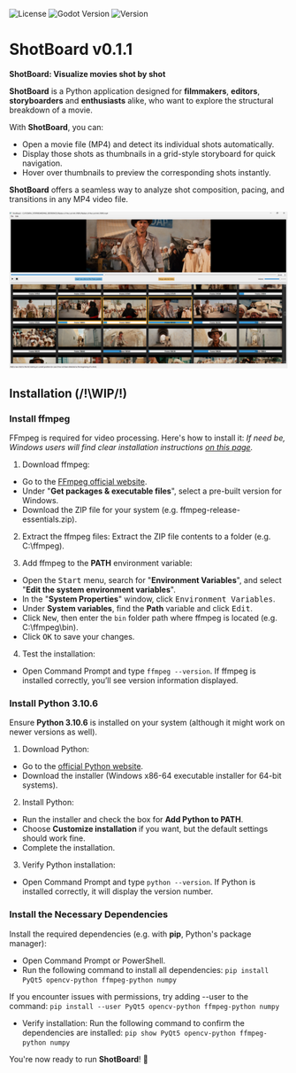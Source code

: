 ![License](https://img.shields.io/badge/license-MIT-green.svg)
![Godot Version](https://img.shields.io/badge/Python-3.10.6-orange.svg)
![Version](https://img.shields.io/badge/version-v0.1.1-blue.svg)

# ShotBoard v0.1.1

**ShotBoard: Visualize movies shot by shot**

**ShotBoard** is a Python application designed for **filmmakers**, **editors**, **storyboarders** and **enthusiasts** alike, who want to explore the structural breakdown of a movie.

With **ShotBoard**, you can:
* Open a movie file (MP4) and detect its individual shots automatically.
* Display those shots as thumbnails in a grid-style storyboard for quick navigation.
* Hover over thumbnails to preview the corresponding shots instantly.

**ShotBoard** offers a seamless way to analyze shot composition, pacing, and transitions in any MP4 video file.

![screenshot](./Example/Screencopy.png)

## Installation (/!\WIP/!\)

### Install ffmpeg
FFmpeg is required for video processing. Here's how to install it:
*If need be, Windows users will find clear installation instructions [on this page](https://phoenixnap.com/kb/ffmpeg-windows).*

1. Download ffmpeg:
* Go to the [FFmpeg official website](https://ffmpeg.org/download.html).
* Under "**Get packages & executable files**", select a pre-built version for Windows.
* Download the ZIP file for your system (e.g. ffmpeg-release-essentials.zip).

2. Extract the ffmpeg files:
Extract the ZIP file contents to a folder (e.g. C:\ffmpeg).

3. Add ffmpeg to the **PATH** environment variable:
* Open the <kbd>Start</kbd> menu, search for "**Environment Variables**", and select "**Edit the system environment variables**".
* In the "**System Properties**" window, click <kbd>Environment Variables</kbd>.
* Under **System variables**, find the **Path** variable and click <kbd>Edit</kbd>.
* Click <kbd>New</kbd>, then enter the `bin` folder path where ffmpeg is located (e.g. C:\ffmpeg\bin).
* Click <kbd>OK</kbd> to save your changes.

4. Test the installation:
* Open Command Prompt and type `ffmpeg --version`.
If ffmpeg is installed correctly, you’ll see version information displayed.

### Install Python 3.10.6
Ensure **Python 3.10.6** is installed on your system (although it might work on newer versions as well).

1. Download Python:
* Go to the [official Python website](https://www.python.org/downloads/).
* Download the installer (Windows x86-64 executable installer for 64-bit systems).

2. Install Python:
* Run the installer and check the box for **Add Python to PATH**.
* Choose **Customize installation** if you want, but the default settings should work fine.
* Complete the installation.

3. Verify Python installation:
* Open Command Prompt and type `python --version`.
If Python is installed correctly, it will display the version number.

### Install the Necessary Dependencies
Install the required dependencies (e.g. with **pip**, Python's package manager):

* Open Command Prompt or PowerShell.
* Run the following command to install all dependencies:
`pip install PyQt5 opencv-python ffmpeg-python numpy`

If you encounter issues with permissions, try adding --user to the command:
`pip install --user PyQt5 opencv-python ffmpeg-python numpy`

* Verify installation:
Run the following command to confirm the dependencies are installed:
`pip show PyQt5 opencv-python ffmpeg-python numpy`

You're now ready to run **ShotBoard**! 🎉
